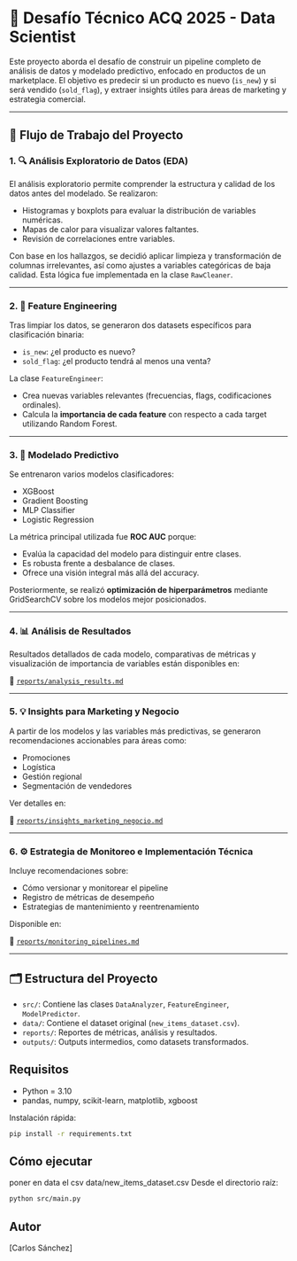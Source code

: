 
# 🚀 Desafío Técnico ACQ 2025 - Data Scientist

Este proyecto aborda el desafío de construir un pipeline completo de análisis de datos y modelado predictivo, enfocado en productos de un marketplace. El objetivo es predecir si un producto es nuevo (`is_new`) y si será vendido (`sold_flag`), y extraer insights útiles para áreas de marketing y estrategia comercial.

---

## 🧭 Flujo de Trabajo del Proyecto

### 1. 🔍 Análisis Exploratorio de Datos (EDA)

El análisis exploratorio permite comprender la estructura y calidad de los datos antes del modelado. Se realizaron:

- Histogramas y boxplots para evaluar la distribución de variables numéricas.
- Mapas de calor para visualizar valores faltantes.
- Revisión de correlaciones entre variables.
  
Con base en los hallazgos, se decidió aplicar limpieza y transformación de columnas irrelevantes, así como ajustes a variables categóricas de baja calidad. Esta lógica fue implementada en la clase `RawCleaner`.

---

### 2. 🧱 Feature Engineering

Tras limpiar los datos, se generaron dos datasets específicos para clasificación binaria:

- `is_new`: ¿el producto es nuevo?
- `sold_flag`: ¿el producto tendrá al menos una venta?

La clase `FeatureEngineer`:
- Crea nuevas variables relevantes (frecuencias, flags, codificaciones ordinales).
- Calcula la **importancia de cada feature** con respecto a cada target utilizando Random Forest.

---

### 3. 🧠 Modelado Predictivo

Se entrenaron varios modelos clasificadores:

- XGBoost
- Gradient Boosting
- MLP Classifier
- Logistic Regression

La métrica principal utilizada fue **ROC AUC** porque:
- Evalúa la capacidad del modelo para distinguir entre clases.
- Es robusta frente a desbalance de clases.
- Ofrece una visión integral más allá del accuracy.

Posteriormente, se realizó **optimización de hiperparámetros** mediante GridSearchCV sobre los modelos mejor posicionados.

---

### 4. 📊 Análisis de Resultados

Resultados detallados de cada modelo, comparativas de métricas y visualización de importancia de variables están disponibles en:

📁 [`reports/analysis_results.md`](reports/analysis_results.md)

---

### 5. 💡 Insights para Marketing y Negocio

A partir de los modelos y las variables más predictivas, se generaron recomendaciones accionables para áreas como:

- Promociones
- Logística
- Gestión regional
- Segmentación de vendedores

Ver detalles en:

📁 [`reports/insights_marketing_negocio.md`](reports/insights_marketing_negocio.md)

---

### 6. ⚙️ Estrategia de Monitoreo e Implementación Técnica

Incluye recomendaciones sobre:

- Cómo versionar y monitorear el pipeline
- Registro de métricas de desempeño
- Estrategias de mantenimiento y reentrenamiento

Disponible en:

📁 [`reports/monitoring_pipelines.md`](reports/monitoring_pipelines.md)

---

## 🗂️ Estructura del Proyecto

- `src/`: Contiene las clases `DataAnalyzer`, `FeatureEngineer`, `ModelPredictor`.
- `data/`: Contiene el dataset original (`new_items_dataset.csv`).
- `reports/`: Reportes de métricas, análisis y resultados.
- `outputs/`: Outputs intermedios, como datasets transformados.

## Requisitos

- Python = 3.10
- pandas, numpy, scikit-learn, matplotlib, xgboost

Instalación rápida:

```bash
pip install -r requirements.txt
```

## Cómo ejecutar
poner en data el csv data/new_items_dataset.csv
Desde el directorio raíz:

```bash
python src/main.py
```

## Autor
[Carlos Sánchez]
